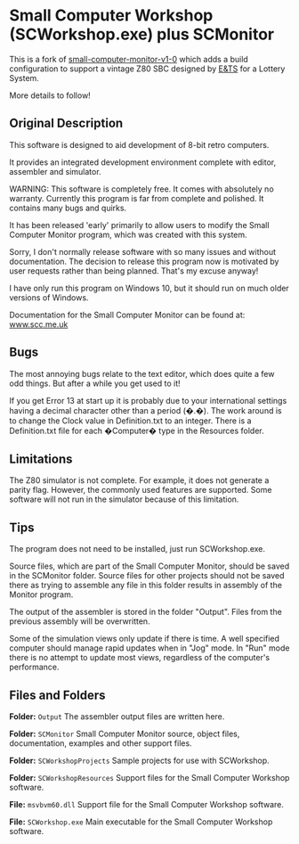 # Small Computer Workshop (SCWorkshop.exe) plus SCMonitor

This is a fork of [small-computer-monitor-v1-0](https://smallcomputercentral.com/small-computer-monitor/small-computer-monitor-v1-0/) which adds a build configuration to support a vintage Z80 SBC designed by [E&TS](http://www.ets-controls.co.uk/) for a Lottery System.

More details to follow!

## Original Description

This software is designed to aid development of 8-bit retro computers.

It provides an integrated development environment complete with editor,
assembler and simulator.

WARNING: This software is completely free. It comes with absolutely no
warranty. Currently this program is far from complete and polished. It
contains many bugs and quirks.

It has been released 'early' primarily to allow users to modify the 
Small Computer Monitor program, which was created with this system.

Sorry, I don't normally release software with so many issues and without 
documentation. The decision to release this program now is motivated
by user requests rather than being planned. That's my excuse anyway!

I have only run this program on Windows 10, but it should run on much 
older versions of Windows.

Documentation for the Small Computer Monitor can be found at:
www.scc.me.uk

## Bugs

The most annoying bugs relate to the text editor, which does quite a
few odd things. But after a while you get used to it!

If you get Error 13 at start up it is probably due to your international 
settings having a decimal character other than a period (�.�). The work 
around is to change the Clock value in Definition.txt to an integer. 
There is a Definition.txt file for each �Computer� type in the Resources 
folder.

## Limitations

The Z80 simulator is not complete. For example, it does not generate 
a parity flag. However, the commonly used features are supported. 
Some software will not run in the simulator because of this limitation.

## Tips

The program does not need to be installed, just run SCWorkshop.exe.

Source files, which are part of the Small Computer Monitor, should be 
saved in the SCMonitor folder. Source files for other projects should
not be saved there as trying to assemble any file in this folder 
results in assembly of the Monitor program.

The output of the assembler is stored in the folder "Output". Files 
from the previous assembly will be overwritten.

Some of the simulation views only update if there is time. A well
specified computer should manage rapid updates when in "Jog" mode.
In "Run" mode there is no attempt to update most views, regardless
of the computer's performance.

## Files and Folders

**Folder:** `Output`
The assembler output files are written here.

**Folder:** `SCMonitor`
Small Computer Monitor source, object files, documentation, examples 
and other support files.

**Folder:** `SCWorkshopProjects`
Sample projects for use with SCWorkshop.

**Folder:** `SCWorkshopResources`
Support files for the Small Computer Workshop software.

**File:** `msvbvm60.dll`
Support file for the Small Computer Workshop software.

**File:** `SCWorkshop.exe`
Main executable for the Small Computer Workshop software.




